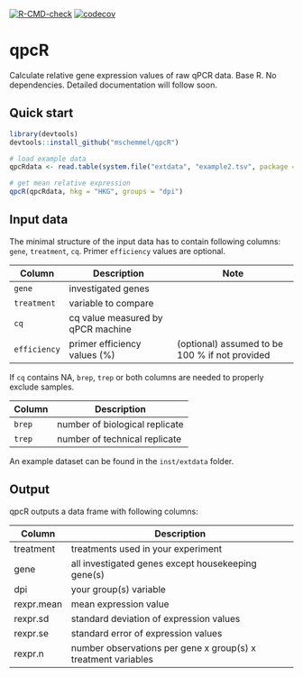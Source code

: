 <!-- badges: start -->
[![R-CMD-check](https://github.com/mschemmel/qpcR/actions/workflows/R-CMD-check.yaml/badge.svg)](https://github.com/mschemmel/qpcR/actions/workflows/R-CMD-check.yaml)
[![codecov](https://codecov.io/gh/mschemmel/qpcR/graph/badge.svg?token=1PPYBCNCU7)](https://codecov.io/gh/mschemmel/qpcR)
<!-- badges: end -->


# qpcR

Calculate relative gene expression values of raw qPCR data. Base R. No dependencies. Detailed documentation will follow soon.

## Quick start

```r
library(devtools)
devtools::install_github("mschemmel/qpcR")

# load example data
qpcRdata <- read.table(system.file("extdata", "example2.tsv", package = "qpcR"), sep = "\t", head = TRUE)

# get mean relative expression
qpcR(qpcRdata, hkg = "HKG", groups = "dpi")
```

## Input data
The minimal structure of the input data has to contain following columns: `gene`, `treatment`, `cq`. Primer `efficiency` values are optional.

| Column | Description | Note |
|--------|-------------|------|
| `gene` | investigated genes | |
| `treatment` | variable to compare| |
| `cq` | cq value measured by qPCR machine | |
| `efficiency` | primer efficiency values (%)| (optional) assumed to be 100 % if not provided |

If `cq` contains NA, `brep`, `trep` or both columns are needed to properly exclude samples.

| Column | Description |
|--------|-------------|
| `brep` | number of biological replicate |
| `trep` | number of technical replicate |


An example dataset can be found in the `inst/extdata` folder.



## Output
qpcR outputs a data frame with following columns:

| Column | Description |
| ------ | ----------- |
| treatment | treatments used in your experiment |
| gene | all investigated genes except housekeeping gene(s) |
| dpi | your group(s) variable |
| rexpr.mean | mean expression value |
| rexpr.sd | standard deviation of expression values |
| rexpr.se | standard error of expression values |
| rexpr.n | number observations per gene x group(s) x treatment variables |

